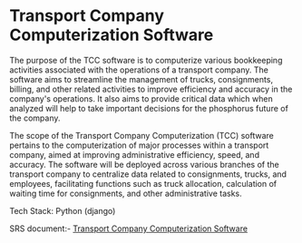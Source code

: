 # Transport Company Computerization Software

The purpose of the TCC software is to computerize various bookkeeping activities
associated with the operations of a transport company. The software aims to streamline
the management of trucks, consignments, billing, and other related activities to improve
efficiency and accuracy in the company's operations. It also aims to provide critical data
which when analyzed will help to take important decisions for the phosphorus future of the
company.


The scope of the Transport Company Computerization (TCC) software pertains to the
computerization of major processes within a transport company, aimed at improving
administrative efficiency, speed, and accuracy. The software will be deployed across
various branches of the transport company to centralize data related to consignments,
trucks, and employees, facilitating functions such as truck allocation, calculation of
waiting time for consignments, and other administrative tasks.


Tech Stack: Python (django)


SRS document:- [Transport Company Computerization Software](https://github.com/Mixel2004/transport_company/blob/main/Transport%20Company%20Computerization%20Software.pdf "SRS doc")
